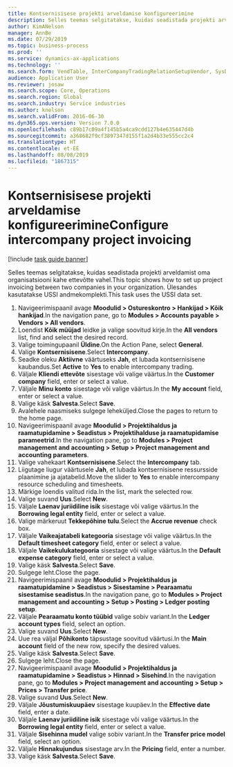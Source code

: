 ```yaml
---
title: Kontsernisisese projekti arveldamise konfigureerimine
description: Selles teemas selgitatakse, kuidas seadistada projekti arveldamist oma organisatsiooni kahe ettevõtte vahel.
author: KimANelson
manager: AnnBe
ms.date: 07/29/2019
ms.topic: business-process
ms.prod: ''
ms.service: dynamics-ax-applications
ms.technology: ''
ms.search.form: VendTable, InterCompanyTradingRelationSetupVendor, SysDataAreaSelectLookup, ProjParameters, ProjPosting, ProjTransferPrice
audience: Application User
ms.reviewer: josaw
ms.search.scope: Core, Operations
ms.search.region: Global
ms.search.industry: Service industries
ms.author: knelson
ms.search.validFrom: 2016-06-30
ms.dyn365.ops.version: Version 7.0.0
ms.openlocfilehash: c89b17c09a4f145b5a4ca9cdd127b4e635447d4b
ms.sourcegitcommit: a368682f9cf3897347d155f1a2d4b33e555cc2c4
ms.translationtype: HT
ms.contentlocale: et-EE
ms.lasthandoff: 08/08/2019
ms.locfileid: "1867315"
---
```

# <a name="configure-intercompany-project-invoicing"></a><span data-ttu-id="6dd2c-103">Kontsernisisese projekti arveldamise konfigureerimine</span><span class="sxs-lookup"><span data-stu-id="6dd2c-103">Configure intercompany project invoicing</span></span>

[!include [task guide banner](../../includes/task-guide-banner.md)]

<span data-ttu-id="6dd2c-104">Selles teemas selgitatakse, kuidas seadistada projekti arveldamist oma organisatsiooni kahe ettevõtte vahel.</span><span class="sxs-lookup"><span data-stu-id="6dd2c-104">This topic shows how to set up project invoicing between two companies in your organization.</span></span> <span data-ttu-id="6dd2c-105">Ülesandes kasutatakse USSI andmekomplekti.</span><span class="sxs-lookup"><span data-stu-id="6dd2c-105">This task uses the USSI data set.</span></span>

1. <span data-ttu-id="6dd2c-106">Navigeerimispaanil avage **Moodulid > Ostureskontro > Hankijad > Kõik hankijad**.</span><span class="sxs-lookup"><span data-stu-id="6dd2c-106">In the navigation pane, go to **Modules > Accounts payable > Vendors > All vendors**.</span></span>
2. <span data-ttu-id="6dd2c-107">Loendist **Kõik müüjad** leidke ja valige soovitud kirje.</span><span class="sxs-lookup"><span data-stu-id="6dd2c-107">In the **All vendors** list, find and select the desired record.</span></span>
3. <span data-ttu-id="6dd2c-108">Valige toimingupaanil **Üldine**.</span><span class="sxs-lookup"><span data-stu-id="6dd2c-108">On the Action Pane, select **General**.</span></span>
4. <span data-ttu-id="6dd2c-109">Valige **Kontsernisisene**.</span><span class="sxs-lookup"><span data-stu-id="6dd2c-109">Select **Intercompany**.</span></span>
5. <span data-ttu-id="6dd2c-110">Seadke oleku **Aktiivne** väärtuseks **Jah**, et lubada kontsernisisene kaubandus.</span><span class="sxs-lookup"><span data-stu-id="6dd2c-110">Set **Active** to **Yes** to enable intercompany trading.</span></span>
6. <span data-ttu-id="6dd2c-111">Väljale **Kliendi ettevõte** sisestage või valige väärtus.</span><span class="sxs-lookup"><span data-stu-id="6dd2c-111">In the **Customer company** field, enter or select a value.</span></span>
7. <span data-ttu-id="6dd2c-112">Väljale **Minu konto** sisestage või valige väärtus.</span><span class="sxs-lookup"><span data-stu-id="6dd2c-112">In the **My account** field, enter or select a value.</span></span>
8. <span data-ttu-id="6dd2c-113">Valige käsk **Salvesta**.</span><span class="sxs-lookup"><span data-stu-id="6dd2c-113">Select **Save**.</span></span>
9. <span data-ttu-id="6dd2c-114">Avalehele naasmiseks sulgege leheküljed.</span><span class="sxs-lookup"><span data-stu-id="6dd2c-114">Close the pages to return to the home page.</span></span>
10. <span data-ttu-id="6dd2c-115">Navigeerimispaanil avage **Moodulid > Projektihaldus ja raamatupidamine > Seadistus > Projektihalduse ja raamatupidamise parameetrid**.</span><span class="sxs-lookup"><span data-stu-id="6dd2c-115">In the navigation pane, go to **Modules > Project management and accounting > Setup > Project management and accounting parameters**.</span></span>
11. <span data-ttu-id="6dd2c-116">Valige vahekaart **Kontsernisisene**.</span><span class="sxs-lookup"><span data-stu-id="6dd2c-116">Select the **Intercompany** tab.</span></span>
12. <span data-ttu-id="6dd2c-117">Liigutage liugur väärtusele **Jah**, et lubada kontsernisisene ressursside plaanimine ja ajatabelid.</span><span class="sxs-lookup"><span data-stu-id="6dd2c-117">Move the slider to **Yes** to enable intercompany resource scheduling and timesheets.</span></span>
13. <span data-ttu-id="6dd2c-118">Märkige loendis valitud rida.</span><span class="sxs-lookup"><span data-stu-id="6dd2c-118">In the list, mark the selected row.</span></span>
14. <span data-ttu-id="6dd2c-119">Valige suvand **Uus**.</span><span class="sxs-lookup"><span data-stu-id="6dd2c-119">Select **New**.</span></span>
15. <span data-ttu-id="6dd2c-120">Väljale **Laenav juriidiline isik** sisestage või valige väärtus.</span><span class="sxs-lookup"><span data-stu-id="6dd2c-120">In the **Borrowing legal entity** field, enter or select a value.</span></span>
16. <span data-ttu-id="6dd2c-121">Valige märkeruut **Tekkepõhine tulu**.</span><span class="sxs-lookup"><span data-stu-id="6dd2c-121">Select the **Accrue revenue** check box.</span></span>
17. <span data-ttu-id="6dd2c-122">Väljale **Vaikeajatabeli kategooria** sisestage või valige väärtus.</span><span class="sxs-lookup"><span data-stu-id="6dd2c-122">In the **Default timesheet category** field, enter or select a value.</span></span>
18. <span data-ttu-id="6dd2c-123">Väljale **Vaikekulukategooria** sisestage või valige väärtus.</span><span class="sxs-lookup"><span data-stu-id="6dd2c-123">In the **Default expense category** field, enter or select a value.</span></span>
19. <span data-ttu-id="6dd2c-124">Valige käsk **Salvesta**.</span><span class="sxs-lookup"><span data-stu-id="6dd2c-124">Select **Save**.</span></span>
20. <span data-ttu-id="6dd2c-125">Sulgege leht.</span><span class="sxs-lookup"><span data-stu-id="6dd2c-125">Close the page.</span></span>
21. <span data-ttu-id="6dd2c-126">Navigeerimispaanil avage **Moodulid > Projektihaldus ja raamatupidamine > Seadistus > Sisestamine > Pearaamatu sisestamise seadistus**.</span><span class="sxs-lookup"><span data-stu-id="6dd2c-126">In the navigation pane, go to **Modules > Project management and accounting > Setup > Posting > Ledger posting setup**.</span></span>
22. <span data-ttu-id="6dd2c-127">Väljale **Pearaamatu konto tüübid** valige sobiv variant.</span><span class="sxs-lookup"><span data-stu-id="6dd2c-127">In the **Ledger account types** field, select an option.</span></span>
23. <span data-ttu-id="6dd2c-128">Valige suvand **Uus**.</span><span class="sxs-lookup"><span data-stu-id="6dd2c-128">Select **New**.</span></span>
24. <span data-ttu-id="6dd2c-129">Uue rea väljal **Põhikonto** täpsustage soovitud väärtusi.</span><span class="sxs-lookup"><span data-stu-id="6dd2c-129">In the **Main account** field of the new row, specify the desired values.</span></span>
25. <span data-ttu-id="6dd2c-130">Valige käsk **Salvesta**.</span><span class="sxs-lookup"><span data-stu-id="6dd2c-130">Select **Save**.</span></span>
26. <span data-ttu-id="6dd2c-131">Sulgege leht.</span><span class="sxs-lookup"><span data-stu-id="6dd2c-131">Close the page.</span></span>
27. <span data-ttu-id="6dd2c-132">Navigeerimispaanil avage **Moodulid > Projektihaldus ja raamatupidamine > Seadistus > Hinnad > Sisehind**.</span><span class="sxs-lookup"><span data-stu-id="6dd2c-132">In the navigation pane, go to **Modules > Project management and accounting > Setup > Prices > Transfer price**.</span></span>
28. <span data-ttu-id="6dd2c-133">Valige suvand **Uus**.</span><span class="sxs-lookup"><span data-stu-id="6dd2c-133">Select **New**.</span></span>
29. <span data-ttu-id="6dd2c-134">Väljale **Jõustumiskuupäev** sisestage kuupäev.</span><span class="sxs-lookup"><span data-stu-id="6dd2c-134">In the **Effective date** field, enter a date.</span></span>
30. <span data-ttu-id="6dd2c-135">Väljale **Laenav juriidiline isik** sisestage või valige väärtus.</span><span class="sxs-lookup"><span data-stu-id="6dd2c-135">In the **Borrowing legal entity** field, enter or select a value.</span></span>
31. <span data-ttu-id="6dd2c-136">Väljale **Sisehinna mudel** valige sobiv variant.</span><span class="sxs-lookup"><span data-stu-id="6dd2c-136">In the **Transfer price model** field, select an option.</span></span>
32. <span data-ttu-id="6dd2c-137">Väljale **Hinnakujundus** sisestage arv.</span><span class="sxs-lookup"><span data-stu-id="6dd2c-137">In the **Pricing** field, enter a number.</span></span>
33. <span data-ttu-id="6dd2c-138">Valige käsk **Salvesta**.</span><span class="sxs-lookup"><span data-stu-id="6dd2c-138">Select **Save**.</span></span>

